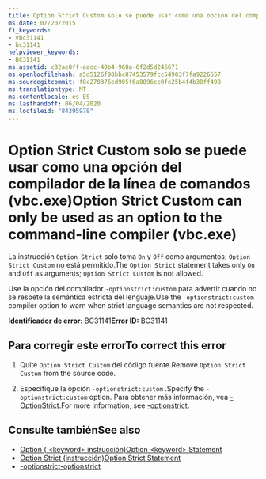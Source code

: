 ```yaml
---
title: Option Strict Custom solo se puede usar como una opción del compilador de la línea de comandos (vbc.exe)
ms.date: 07/20/2015
f1_keywords:
- vbc31141
- bc31141
helpviewer_keywords:
- BC31141
ms.assetid: c32ae8ff-aacc-40b4-960a-6f2d5d246671
ms.openlocfilehash: a5d5126f98bbc87453579fcc54903f7fa9226557
ms.sourcegitcommit: f8c270376ed905f6a8896ce0fe25b4f4b38ff498
ms.translationtype: MT
ms.contentlocale: es-ES
ms.lasthandoff: 06/04/2020
ms.locfileid: "84395978"
---
```

# <a name="option-strict-custom-can-only-be-used-as-an-option-to-the-command-line-compiler-vbcexe"></a><span data-ttu-id="85506-102">Option Strict Custom solo se puede usar como una opción del compilador de la línea de comandos (vbc.exe)</span><span class="sxs-lookup"><span data-stu-id="85506-102">Option Strict Custom can only be used as an option to the command-line compiler (vbc.exe)</span></span>
<span data-ttu-id="85506-103">La instrucción `Option Strict` solo toma `On` y `Off` como argumentos; `Option Strict Custom` no está permitido.</span><span class="sxs-lookup"><span data-stu-id="85506-103">The `Option Strict` statement takes only `On` and `Off` as arguments; `Option Strict Custom` is not allowed.</span></span>  
  
 <span data-ttu-id="85506-104">Use la opción del compilador `-optionstrict:custom` para advertir cuando no se respete la semántica estricta del lenguaje.</span><span class="sxs-lookup"><span data-stu-id="85506-104">Use the `-optionstrict:custom` compiler option to warn when strict language semantics are not respected.</span></span>  
  
 <span data-ttu-id="85506-105">**Identificador de error:** BC31141</span><span class="sxs-lookup"><span data-stu-id="85506-105">**Error ID:** BC31141</span></span>  
  
## <a name="to-correct-this-error"></a><span data-ttu-id="85506-106">Para corregir este error</span><span class="sxs-lookup"><span data-stu-id="85506-106">To correct this error</span></span>  
  
1. <span data-ttu-id="85506-107">Quite `Option Strict Custom` del código fuente.</span><span class="sxs-lookup"><span data-stu-id="85506-107">Remove `Option Strict Custom` from the source code.</span></span>  
  
2. <span data-ttu-id="85506-108">Especifique la opción `-optionstrict:custom` .</span><span class="sxs-lookup"><span data-stu-id="85506-108">Specify the `-optionstrict:custom` option.</span></span> <span data-ttu-id="85506-109">Para obtener más información, vea [-OptionStrict](../reference/command-line-compiler/optionstrict.md).</span><span class="sxs-lookup"><span data-stu-id="85506-109">For more information, see [-optionstrict](../reference/command-line-compiler/optionstrict.md).</span></span>  
  
## <a name="see-also"></a><span data-ttu-id="85506-110">Consulte también</span><span class="sxs-lookup"><span data-stu-id="85506-110">See also</span></span>

- [<span data-ttu-id="85506-111">Option ( \<keyword> instrucción)</span><span class="sxs-lookup"><span data-stu-id="85506-111">Option \<keyword> Statement</span></span>](../language-reference/statements/option-keyword-statement.md)
- [<span data-ttu-id="85506-112">Option Strict (instrucción)</span><span class="sxs-lookup"><span data-stu-id="85506-112">Option Strict Statement</span></span>](../language-reference/statements/option-strict-statement.md)
- [<span data-ttu-id="85506-113">-optionstrict</span><span class="sxs-lookup"><span data-stu-id="85506-113">-optionstrict</span></span>](../reference/command-line-compiler/optionstrict.md)
